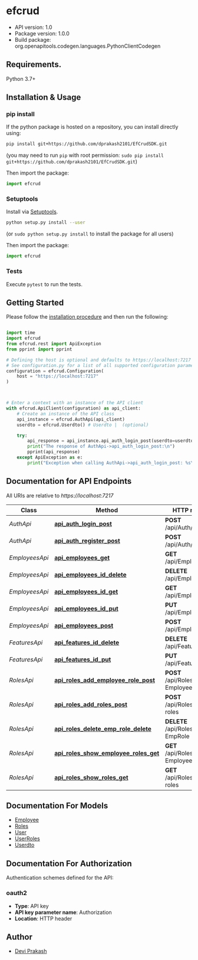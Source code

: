 # efcrud

- API version: 1.0
- Package version: 1.0.0
- Build package: org.openapitools.codegen.languages.PythonClientCodegen

## Requirements.

Python 3.7+

## Installation & Usage
### pip install

If the python package is hosted on a repository, you can install directly using:

```sh
pip install git+https://github.com/dprakash2101/EfCrudSDK.git
```
(you may need to run `pip` with root permission: `sudo pip install git+https://github.com/dprakash2101/EfCrudSDK.git`)

Then import the package:
```python
import efcrud
```

### Setuptools

Install via [Setuptools](http://pypi.python.org/pypi/setuptools).

```sh
python setup.py install --user
```
(or `sudo python setup.py install` to install the package for all users)

Then import the package:
```python
import efcrud
```

### Tests

Execute `pytest` to run the tests.

## Getting Started

Please follow the [installation procedure](#installation--usage) and then run the following:

```python

import time
import efcrud
from efcrud.rest import ApiException
from pprint import pprint

# Defining the host is optional and defaults to https://localhost:7217
# See configuration.py for a list of all supported configuration parameters.
configuration = efcrud.Configuration(
    host = "https://localhost:7217"
)



# Enter a context with an instance of the API client
with efcrud.ApiClient(configuration) as api_client:
    # Create an instance of the API class
    api_instance = efcrud.AuthApi(api_client)
    userdto = efcrud.Userdto() # Userdto |  (optional)

    try:
        api_response = api_instance.api_auth_login_post(userdto=userdto)
        print("The response of AuthApi->api_auth_login_post:\n")
        pprint(api_response)
    except ApiException as e:
        print("Exception when calling AuthApi->api_auth_login_post: %s\n" % e)

```

## Documentation for API Endpoints

All URIs are relative to *https://localhost:7217*

Class | Method | HTTP request | Description
------------ | ------------- | ------------- | -------------
*AuthApi* | [**api_auth_login_post**](docs/AuthApi.md#api_auth_login_post) | **POST** /api/Auth/login | 
*AuthApi* | [**api_auth_register_post**](docs/AuthApi.md#api_auth_register_post) | **POST** /api/Auth/register | 
*EmployeesApi* | [**api_employees_get**](docs/EmployeesApi.md#api_employees_get) | **GET** /api/Employees | 
*EmployeesApi* | [**api_employees_id_delete**](docs/EmployeesApi.md#api_employees_id_delete) | **DELETE** /api/Employees/{id} | 
*EmployeesApi* | [**api_employees_id_get**](docs/EmployeesApi.md#api_employees_id_get) | **GET** /api/Employees/{id} | 
*EmployeesApi* | [**api_employees_id_put**](docs/EmployeesApi.md#api_employees_id_put) | **PUT** /api/Employees/{id} | 
*EmployeesApi* | [**api_employees_post**](docs/EmployeesApi.md#api_employees_post) | **POST** /api/Employees | 
*FeaturesApi* | [**api_features_id_delete**](docs/FeaturesApi.md#api_features_id_delete) | **DELETE** /api/Features/{id} | 
*FeaturesApi* | [**api_features_id_put**](docs/FeaturesApi.md#api_features_id_put) | **PUT** /api/Features/{id} | 
*RolesApi* | [**api_roles_add_employee_role_post**](docs/RolesApi.md#api_roles_add_employee_role_post) | **POST** /api/Roles/Add-EmployeeRole | 
*RolesApi* | [**api_roles_add_roles_post**](docs/RolesApi.md#api_roles_add_roles_post) | **POST** /api/Roles/Add-roles | 
*RolesApi* | [**api_roles_delete_emp_role_delete**](docs/RolesApi.md#api_roles_delete_emp_role_delete) | **DELETE** /api/Roles/Delete-EmpRole | 
*RolesApi* | [**api_roles_show_employee_roles_get**](docs/RolesApi.md#api_roles_show_employee_roles_get) | **GET** /api/Roles/Show-EmployeeRoles | 
*RolesApi* | [**api_roles_show_roles_get**](docs/RolesApi.md#api_roles_show_roles_get) | **GET** /api/Roles/Show-roles | 


## Documentation For Models

 - [Employee](docs/Employee.md)
 - [Roles](docs/Roles.md)
 - [User](docs/User.md)
 - [UserRoles](docs/UserRoles.md)
 - [Userdto](docs/Userdto.md)


<a id="documentation-for-authorization"></a>
## Documentation For Authorization


Authentication schemes defined for the API:
<a id="oauth2"></a>
### oauth2

- **Type**: API key
- **API key parameter name**: Authorization
- **Location**: HTTP header


## Author
- [Devi Prakash](https://github.com/dprakash2101)



